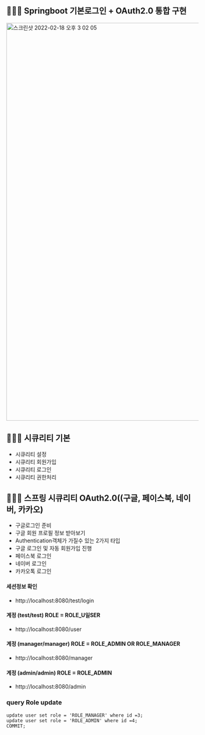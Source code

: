 
## 👩🏻‍💻 Springboot 기본로그인 + OAuth2.0 통합 구현

<img width="1041" alt="스크린샷 2022-02-18 오후 3 02 05" src="https://user-images.githubusercontent.com/80495141/154626968-2c8a951e-f882-469e-87b9-bd23e64c2ebb.png">

## 👩🏻‍💻 시큐리티 기본
- 시큐리티 설정
- 시큐리티 회원가입
- 시큐리티 로그인
- 시큐리티 권한처리

## 👩🏻‍💻 스프링 시큐리티 OAuth2.0((구글, 페이스북,  네이버, 카카오)
- 구글로그인 준비
- 구글 회원 프로필 정보 받아보기
- Authentication객체가 가질수 있는 2가지 타입
- 구글 로그인 및 자동 회원가입 진행
- 페이스북 로그인
- 네이버 로그인
- 카카오톡 로그인



#### 세션정보 확인
 - http://localhost:8080/test/login

#### 계정 (test/test)  ROLE = ROLE_U일SER
- http://localhost:8080/user

#### 계정 (manager/manager)  ROLE = ROLE_ADMIN OR ROLE_MANAGER
- http://localhost:8080/manager

#### 계정 (admin/admin)  ROLE = ROLE_ADMIN
- http://localhost:8080/admin


### query Role update
```
update user set role = 'ROLE_MANAGER' where id =3;
update user set role = 'ROLE_ADMIN' where id =4;
COMMIT;
```










